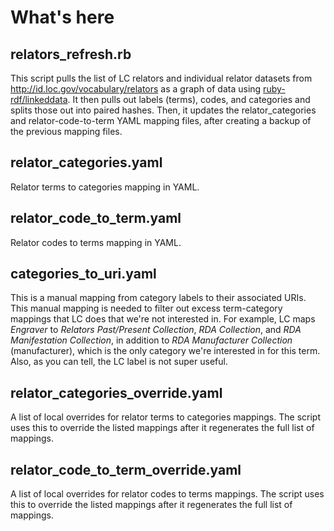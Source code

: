 # What's here

## relators_refresh.rb

This script pulls the list of LC relators and individual relator datasets from <http://id.loc.gov/vocabulary/relators> as a graph of data using [ruby-rdf/linkeddata](https://github.com/ruby-rdf/linkeddata). It then pulls out labels (terms), codes, and categories and splits those out into paired hashes. Then, it updates the relator_categories and relator-code-to-term YAML mapping files, after creating a backup of the previous mapping files.

## relator_categories.yaml

Relator terms to categories mapping in YAML.

## relator_code_to_term.yaml

Relator codes to terms mapping in YAML.

## categories_to_uri.yaml

This is a manual mapping from category labels to their associated URIs. This manual mapping is needed to filter out excess term-category mappings that LC does that we're not interested in. For example, LC maps *Engraver* to *Relators Past/Present Collection*, *RDA Collection*, and *RDA Manifestation Collection*, in addition to *RDA Manufacturer Collection* (manufacturer), which is the only category we're interested in for this term. Also, as you can tell, the LC label is not super useful.

## relator_categories_override.yaml

A list of local overrides for relator terms to categories mappings. The script uses this to override the listed mappings after it regenerates the full list of mappings.

## relator_code_to_term_override.yaml

A list of local overrides for relator codes to terms mappings. The script uses this to override the listed mappings after it regenerates the full list of mappings.
